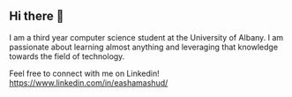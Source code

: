 ## Hi there 👋

I am a third year computer science student at the University of Albany. I am passionate about learning almost anything and leveraging that knowledge towards the field of technology. 

Feel free to connect with me on Linkedin!
https://www.linkedin.com/in/eashamashud/

<!--
**Eashamashud/Eashamashud** is a ✨ _special_ ✨ repository because its `README.md` (this file) appears on your GitHub profile.

Here are some ideas to get you started:

- 🔭 I’m currently working on ...
- 🌱 I’m currently learning ...
- 👯 I’m looking to collaborate on ...
- 🤔 I’m looking for help with ...
- 💬 Ask me about ...
- 📫 How to reach me: ...
- 😄 Pronouns: ...
- ⚡ Fun fact: ...
-->
